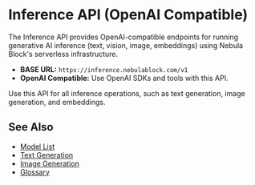 # Inference API (OpenAI Compatible)

The Inference API provides OpenAI-compatible endpoints for running generative AI inference (text, vision, image, embeddings) using Nebula Block's serverless infrastructure.

- **BASE URL:** `https://inference.nebulablock.com/v1`
- **OpenAI Compatible:** Use OpenAI SDKs and tools with this API.

Use this API for all inference operations, such as text generation, image generation, and embeddings.

## See Also
- [Model List](Serverless_Endpoints/List_Serverless_Models.md)
- [Text Generation](Serverless_Endpoints/Generate_Text.md)
- [Image Generation](Serverless_Endpoints/Generate_Images.md)
- [Glossary](../glossary.md) 